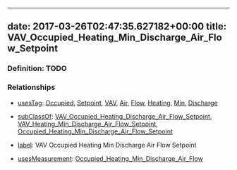 
---
date: 2017-03-26T02:47:35.627182+00:00
title: VAV_Occupied_Heating_Min_Discharge_Air_Flow_Setpoint
---
### Definition: TODO

### Relationships

* [usesTag](https://brickschema.org/schema/1.0/BrickFrame#usesTag): [Occupied](https://brickschema.org/schema/1.0/BrickTag#Occupied), [Setpoint](https://brickschema.org/schema/1.0/BrickTag#Setpoint), [VAV](https://brickschema.org/schema/1.0/BrickTag#VAV), [Air](https://brickschema.org/schema/1.0/BrickTag#Air), [Flow](https://brickschema.org/schema/1.0/BrickTag#Flow), [Heating](https://brickschema.org/schema/1.0/BrickTag#Heating), [Min](https://brickschema.org/schema/1.0/BrickTag#Min), [Discharge](https://brickschema.org/schema/1.0/BrickTag#Discharge)

* [subClassOf](http://www.w3.org/2000/01/rdf-schema#subClassOf): [VAV_Occupied_Heating_Discharge_Air_Flow_Setpoint](https://brickschema.org/schema/1.0/Brick#VAV_Occupied_Heating_Discharge_Air_Flow_Setpoint), [VAV_Heating_Min_Discharge_Air_Flow_Setpoint](https://brickschema.org/schema/1.0/Brick#VAV_Heating_Min_Discharge_Air_Flow_Setpoint), [Occupied_Heating_Min_Discharge_Air_Flow_Setpoint](https://brickschema.org/schema/1.0/Brick#Occupied_Heating_Min_Discharge_Air_Flow_Setpoint)

* [label](http://www.w3.org/2000/01/rdf-schema#label): VAV Occupied Heating Min Discharge Air Flow Setpoint

* [usesMeasurement](https://brickschema.org/schema/1.0/BrickFrame#usesMeasurement): [Occupied_Heating_Min_Discharge_Air_Flow](https://brickschema.org/schema/1.0/Brick#Occupied_Heating_Min_Discharge_Air_Flow)
